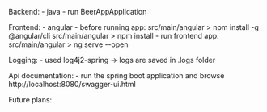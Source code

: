 

Backend:
    - java
    - run BeerAppApplication

Frontend: 
    - angular
    - before running app:
        src/main/angular > npm install -g @angular/cli
        src/main/angular > npm install
    - run frontend app:
        src/main/angular > ng serve --open

Logging: 
    - used log4j2-spring -> logs are saved in .logs folder

Api documentation: 
    - run the spring boot application and browse http://localhost:8080/swagger-ui.html

Future plans: